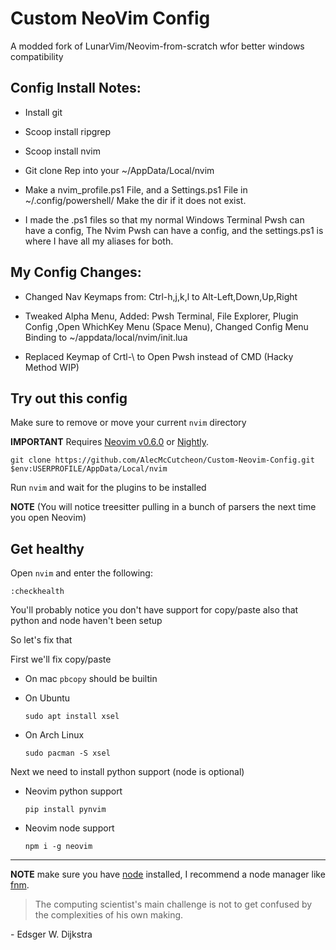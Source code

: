 # Custom NeoVim Config

A modded fork of LunarVim/Neovim-from-scratch wfor better windows compatibility

## Config Install Notes:

- Install git
- Scoop install ripgrep
- Scoop install nvim

- Git clone Rep into your ~/AppData/Local/nvim

- Make a nvim_profile.ps1 File, and a Settings.ps1 File in ~/.config/powershell/ Make the dir if it does not exist.

- I made the .ps1 files so that my normal Windows Terminal Pwsh can have a config, The Nvim Pwsh can have a config, and the settings.ps1 is where I have all my aliases for both.

## My Config Changes:

- Changed Nav Keymaps from: Ctrl-h,j,k,l to Alt-Left,Down,Up,Right

- Tweaked Alpha Menu, Added: Pwsh Terminal, File Explorer, Plugin Config ,Open WhichKey Menu (Space Menu), Changed Config Menu Binding to ~/appdata/local/nvim/init.lua

- Replaced Keymap of Crtl-\ to Open Pwsh instead of CMD (Hacky Method WIP)  

## Try out this config

Make sure to remove or move your current `nvim` directory

**IMPORTANT** Requires [Neovim v0.6.0](https://github.com/neovim/neovim/releases/tag/v0.6.0) or [Nightly](https://github.com/neovim/neovim/releases/tag/nightly). 
```
git clone https://github.com/AlecMcCutcheon/Custom-Neovim-Config.git $env:USERPROFILE/AppData/Local/nvim
```

Run `nvim` and wait for the plugins to be installed 

**NOTE** (You will notice treesitter pulling in a bunch of parsers the next time you open Neovim) 

## Get healthy

Open `nvim` and enter the following:

```
:checkhealth
```

You'll probably notice you don't have support for copy/paste also that python and node haven't been setup

So let's fix that

First we'll fix copy/paste

- On mac `pbcopy` should be builtin

- On Ubuntu

  ```
  sudo apt install xsel
  ```

- On Arch Linux

  ```
  sudo pacman -S xsel
  ```

Next we need to install python support (node is optional)

- Neovim python support

  ```
  pip install pynvim
  ```

- Neovim node support

  ```
  npm i -g neovim
  ```
---

**NOTE** make sure you have [node](https://nodejs.org/en/) installed, I recommend a node manager like [fnm](https://github.com/Schniz/fnm).

> The computing scientist's main challenge is not to get confused by the complexities of his own making. 

\- Edsger W. Dijkstra
